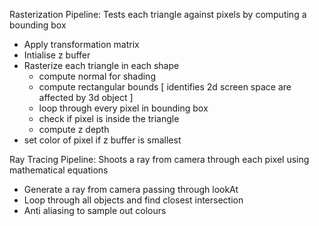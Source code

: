 Rasterization Pipeline: Tests each triangle against pixels by computing a bounding box
- Apply transformation matrix
- Intialise z buffer
- Rasterize each triangle in each shape
	- compute normal for shading
	- compute rectangular bounds [ identifies 2d screen space are affected by 3d object ]
	- loop through every pixel in bounding box
	- check if pixel is inside the triangle
	- compute z depth
- set color of pixel if z buffer is smallest

Ray Tracing Pipeline: Shoots a ray from camera through each pixel using mathematical equations
- Generate a ray from camera passing through lookAt
- Loop through all objects and find closest intersection
- Anti aliasing to sample out colours

